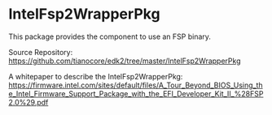 # IntelFsp2WrapperPkg

This package provides the component to use an FSP binary.

Source Repository: https://github.com/tianocore/edk2/tree/master/IntelFsp2WrapperPkg

A whitepaper to describe the IntelFsp2WrapperPkg: https://firmware.intel.com/sites/default/files/A_Tour_Beyond_BIOS_Using_the_Intel_Firmware_Support_Package_with_the_EFI_Developer_Kit_II_%28FSP2.0%29.pdf
